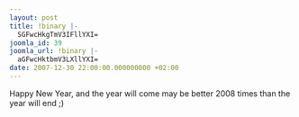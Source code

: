 ```yaml
---
layout: post
title: !binary |-
  SGFwcHkgTmV3IFllYXI=
joomla_id: 39
joomla_url: !binary |-
  aGFwcHktbmV3LXllYXI=
date: 2007-12-30 22:00:00.000000000 +02:00
---
```

Happy New Year, and the year will come may be better 2008 times than the year will end ;)
